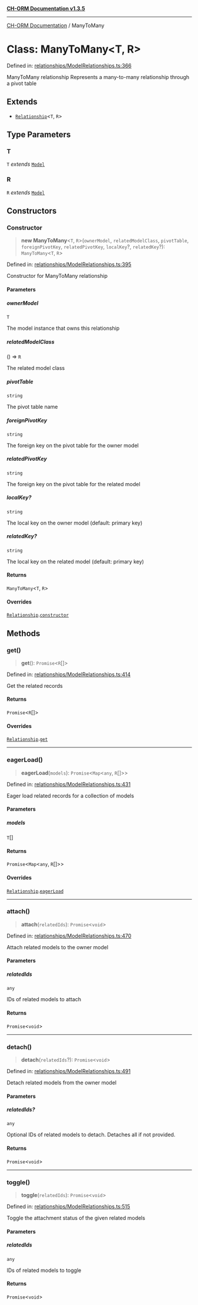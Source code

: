 [**CH-ORM Documentation v1.3.5**](../README.md)

***

[CH-ORM Documentation](../globals.md) / ManyToMany

# Class: ManyToMany\<T, R\>

Defined in: [relationships/ModelRelationships.ts:366](https://github.com/iarayan/ch-orm/blob/main/src/relationships/ModelRelationships.ts#L366)

ManyToMany relationship
Represents a many-to-many relationship through a pivot table

## Extends

- [`Relationship`](Relationship.md)\<`T`, `R`\>

## Type Parameters

### T

`T` *extends* [`Model`](Model.md)

### R

`R` *extends* [`Model`](Model.md)

## Constructors

### Constructor

> **new ManyToMany**\<`T`, `R`\>(`ownerModel`, `relatedModelClass`, `pivotTable`, `foreignPivotKey`, `relatedPivotKey`, `localKey`?, `relatedKey`?): `ManyToMany`\<`T`, `R`\>

Defined in: [relationships/ModelRelationships.ts:395](https://github.com/iarayan/ch-orm/blob/main/src/relationships/ModelRelationships.ts#L395)

Constructor for ManyToMany relationship

#### Parameters

##### ownerModel

`T`

The model instance that owns this relationship

##### relatedModelClass

() => `R`

The related model class

##### pivotTable

`string`

The pivot table name

##### foreignPivotKey

`string`

The foreign key on the pivot table for the owner model

##### relatedPivotKey

`string`

The foreign key on the pivot table for the related model

##### localKey?

`string`

The local key on the owner model (default: primary key)

##### relatedKey?

`string`

The local key on the related model (default: primary key)

#### Returns

`ManyToMany`\<`T`, `R`\>

#### Overrides

[`Relationship`](Relationship.md).[`constructor`](Relationship.md#constructor)

## Methods

### get()

> **get**(): `Promise`\<`R`[]\>

Defined in: [relationships/ModelRelationships.ts:414](https://github.com/iarayan/ch-orm/blob/main/src/relationships/ModelRelationships.ts#L414)

Get the related records

#### Returns

`Promise`\<`R`[]\>

#### Overrides

[`Relationship`](Relationship.md).[`get`](Relationship.md#get)

***

### eagerLoad()

> **eagerLoad**(`models`): `Promise`\<`Map`\<`any`, `R`[]\>\>

Defined in: [relationships/ModelRelationships.ts:431](https://github.com/iarayan/ch-orm/blob/main/src/relationships/ModelRelationships.ts#L431)

Eager load related records for a collection of models

#### Parameters

##### models

`T`[]

#### Returns

`Promise`\<`Map`\<`any`, `R`[]\>\>

#### Overrides

[`Relationship`](Relationship.md).[`eagerLoad`](Relationship.md#eagerload)

***

### attach()

> **attach**(`relatedIds`): `Promise`\<`void`\>

Defined in: [relationships/ModelRelationships.ts:470](https://github.com/iarayan/ch-orm/blob/main/src/relationships/ModelRelationships.ts#L470)

Attach related models to the owner model

#### Parameters

##### relatedIds

`any`

IDs of related models to attach

#### Returns

`Promise`\<`void`\>

***

### detach()

> **detach**(`relatedIds`?): `Promise`\<`void`\>

Defined in: [relationships/ModelRelationships.ts:491](https://github.com/iarayan/ch-orm/blob/main/src/relationships/ModelRelationships.ts#L491)

Detach related models from the owner model

#### Parameters

##### relatedIds?

`any`

Optional IDs of related models to detach. Detaches all if not provided.

#### Returns

`Promise`\<`void`\>

***

### toggle()

> **toggle**(`relatedIds`): `Promise`\<`void`\>

Defined in: [relationships/ModelRelationships.ts:515](https://github.com/iarayan/ch-orm/blob/main/src/relationships/ModelRelationships.ts#L515)

Toggle the attachment status of the given related models

#### Parameters

##### relatedIds

`any`

IDs of related models to toggle

#### Returns

`Promise`\<`void`\>
